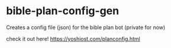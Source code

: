 # bible-plan-config-gen
Creates a config file (json) for the bible plan bot (private for now)

check it out here! https://yoshiost.com/planconfig.html
